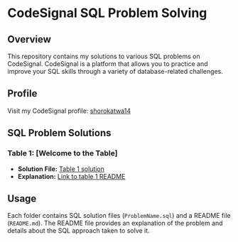 # CodeSignal SQL Problem Solving

## Overview

This repository contains my solutions to various SQL problems on CodeSignal. CodeSignal is a platform that allows you to practice and improve your SQL skills through a variety of database-related challenges.

## Profile

Visit my CodeSignal profile: [shorokatwa14](https://app.codesignal.com/profile/shorokatwa14)

## SQL Problem Solutions

### Table 1: [Welcome to the Table]

- **Solution File:** [Table 1 solution](Welcome_to_the_table/)
- **Explanation:** [Link to table 1 README](Welcome_to_the_table/README.md)

## Usage

Each folder contains SQL solution files (`ProblemName.sql`) and a README file (`README.md`). The README file provides an explanation of the problem and details about the SQL approach taken to solve it.
